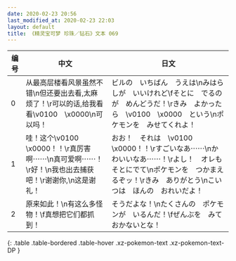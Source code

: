 ```yaml
---
date: 2020-02-23 20:56
last_modified_at: 2020-02-23 22:03
layout: default
title: 《精灵宝可梦 珍珠／钻石》文本 069
---
```

| 编号 | 中文 | 日文 |
| ---- | ---- | ---- |
| 0 | 从最高层楼看风景虽然不错\n但还要出去看,太麻烦了！\r可以的话,给我看看\v0100　\x0000\n可以吗！ | ビルの　いちばん　うえは\nみはらしが　いいけれど\fそとに　でるのが　めんどうだ！\rきみ　よかったら　\v0100　\x0000　という\nポケモンを　みせてくれよ！ |
| 1 | 哇！这个\v0100　\x0000！！\r真厉害啊⋯⋯\n真可爱啊⋯⋯！\r好！\n我也出去捕获吧！\r谢谢你,\n这是谢礼！ | おお！　それは　\v0100　\x0000！！\rすごいなあ⋯⋯\nかわいいなあ⋯⋯！\rよし！　オレも　そとにでて\nポケモンを　つかまえるぞッ！\rきみ　ありがとう\nこいつは　ほんの　おれいだよ！ |
| 2 | 原来如此！\n有这么多怪物！\f真想把它们都抓到！ | そうだよな！\nたくさんの　ポケモンが　いるんだ！\fぜんぶを　みておかないとな！ |
{: .table .table-bordered .table-hover .xz-pokemon-text .xz-pokemon-text-DP }